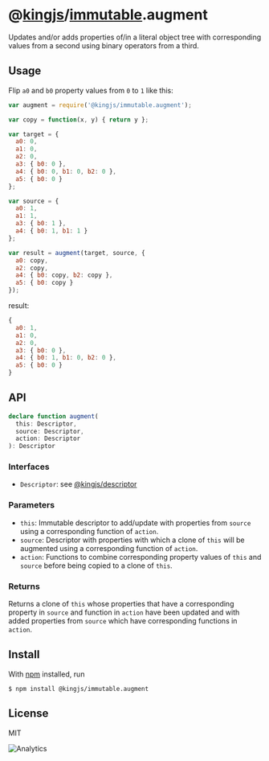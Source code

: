 # @[kingjs](https://www.npmjs.com/package/kingjs)/[immutable](https://www.npmjs.com/package/@kingjs/immutable).augment
Updates and/or adds properties of/in a literal object tree with corresponding values from a second using binary operators from a third.
## Usage
Flip `a0` and `b0` property values from `0` to `1` like this:
```js
var augment = require('@kingjs/immutable.augment');

var copy = function(x, y) { return y };

var target = {
  a0: 0,
  a1: 0,
  a2: 0,
  a3: { b0: 0 },
  a4: { b0: 0, b1: 0, b2: 0 },
  a5: { b0: 0 }
};

var source = { 
  a0: 1,
  a1: 1,
  a3: { b0: 1 },
  a4: { b0: 1, b1: 1 }
};

var result = augment(target, source, {
  a0: copy,
  a2: copy,
  a4: { b0: copy, b2: copy },
  a5: { b0: copy }
});
```
result:
```js
{
  a0: 1,
  a1: 0,
  a2: 0,
  a3: { b0: 0 },
  a4: { b0: 1, b1: 0, b2: 0 },
  a5: { b0: 0 }
}
```
## API
```ts
declare function augment(
  this: Descriptor,
  source: Descriptor,
  action: Descriptor
): Descriptor
```
### Interfaces
- `Descriptor`: see [@kingjs/descriptor][descriptor]
### Parameters
- `this`: Immutable descriptor to add/update with properties from `source` using a corresponding function of `action`.
- `source`: Descriptor with properties with which a clone of `this` will be augmented using a corresponding function of `action`.
- `action`: Functions to combine corresponding property values of `this` and `source` before being copied to a clone of `this`.
### Returns
Returns a clone of `this` whose properties that have a corresponding property in `source` and function in `action` have been updated and with added properties from `source` which have corresponding functions in `action`.
## Install
With [npm](https://npmjs.org/) installed, run
```
$ npm install @kingjs/immutable.augment
```
## License
MIT

![Analytics](https://analytics.kingjs.net/immutable/augment)


  [descriptor]: https://www.npmjs.com/package/@kingjs/descriptor
